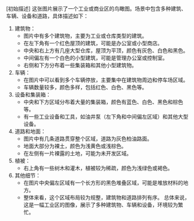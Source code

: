 [初始描述] 这张图片展示了一个工业或商业区的鸟瞰图。场景中包含多种建筑、车辆、设备和道路，具体描述如下：
1. 建筑物：
   - 图片中有多个建筑物，主要为工业或仓库类型的建筑。
   - 在左下角有一个红色屋顶的建筑，可能是办公室或小型商店。
   - 中央和右上方有几座大型仓库，屋顶为平顶，颜色有灰色、白色和黑色。
   - 中间偏左有一个白色的小型建筑，可能是管理办公室或控制室。
   - 右侧和下方分布着一些集装箱和其他小型建筑物。
2. 车辆：
   - 在图片中可以看到多个车辆停放，主要集中在建筑物周边和停车场区域。
   - 车辆数量较多，颜色多样，包括红色、白色、黑色等。
3. 设备和集装箱：
   - 中央和下方区域分布着大量的集装箱，颜色有蓝色、白色、黑色和棕色等。
   - 有一些工业设备和工具，如油井泵（左下角和中间偏左区域）和其他大型设备。
4. 道路和地面：
   - 图片中有几条道路贯穿整个区域，道路为灰色柏油路面。
   - 地面大部分为裸土，颜色为浅黄色或浅棕色。
   - 在左侧有一片裸露的土地，可能为未开发区域。
5. 植被：
   - 右上角有一些树木和灌木，植被较为稀疏，颜色为浅绿色或褐色。
6. 其他细节：
   - 在图片中央偏左区域有一个长方形的黑色堆叠区域，可能是堆放材料的地方。
   - 整体来看，这个区域布局较为规整，建筑物和道路排列有序。
总体来说，这是一幅工业区的图像，展示了多种建筑物、车辆和设备，环境较为繁忙。
